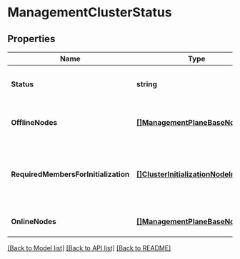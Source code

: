 # ManagementClusterStatus

## Properties
Name | Type | Description | Notes
------------ | ------------- | ------------- | -------------
**Status** | **string** | The current status of the management cluster | [optional] [default to null]
**OfflineNodes** | [**[]ManagementPlaneBaseNodeInfo**](ManagementPlaneBaseNodeInfo.md) | Current missing management plane nodes | [optional] [default to null]
**RequiredMembersForInitialization** | [**[]ClusterInitializationNodeInfo**](ClusterInitializationNodeInfo.md) | The details of the cluster nodes required for cluster initialization | [optional] [default to null]
**OnlineNodes** | [**[]ManagementPlaneBaseNodeInfo**](ManagementPlaneBaseNodeInfo.md) | Current alive management plane nodes | [optional] [default to null]

[[Back to Model list]](../README.md#documentation-for-models) [[Back to API list]](../README.md#documentation-for-api-endpoints) [[Back to README]](../README.md)


